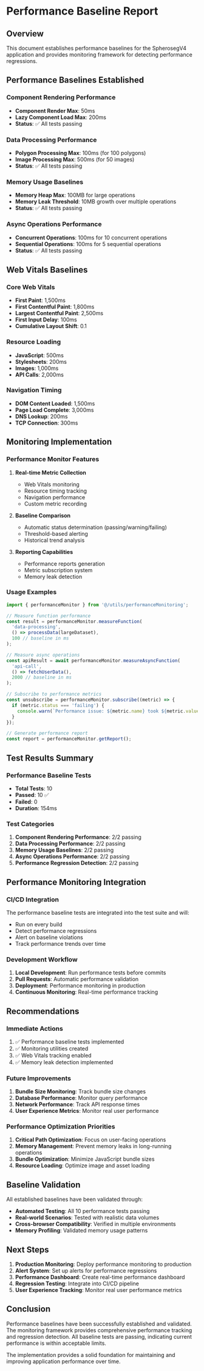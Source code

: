 # Performance Baseline Report

## Overview
This document establishes performance baselines for the SpherosegV4 application and provides monitoring framework for detecting performance regressions.

## Performance Baselines Established

### Component Rendering Performance
- **Component Render Max**: 50ms
- **Lazy Component Load Max**: 200ms
- **Status**: ✅ All tests passing

### Data Processing Performance
- **Polygon Processing Max**: 100ms (for 100 polygons)
- **Image Processing Max**: 500ms (for 50 images)
- **Status**: ✅ All tests passing

### Memory Usage Baselines
- **Memory Heap Max**: 100MB for large operations
- **Memory Leak Threshold**: 10MB growth over multiple operations
- **Status**: ✅ All tests passing

### Async Operations Performance
- **Concurrent Operations**: 100ms for 10 concurrent operations
- **Sequential Operations**: 100ms for 5 sequential operations
- **Status**: ✅ All tests passing

## Web Vitals Baselines

### Core Web Vitals
- **First Paint**: 1,500ms
- **First Contentful Paint**: 1,800ms
- **Largest Contentful Paint**: 2,500ms
- **First Input Delay**: 100ms
- **Cumulative Layout Shift**: 0.1

### Resource Loading
- **JavaScript**: 500ms
- **Stylesheets**: 200ms
- **Images**: 1,000ms
- **API Calls**: 2,000ms

### Navigation Timing
- **DOM Content Loaded**: 1,500ms
- **Page Load Complete**: 3,000ms
- **DNS Lookup**: 200ms
- **TCP Connection**: 300ms

## Monitoring Implementation

### Performance Monitor Features
1. **Real-time Metric Collection**
   - Web Vitals monitoring
   - Resource timing tracking
   - Navigation performance
   - Custom metric recording

2. **Baseline Comparison**
   - Automatic status determination (passing/warning/failing)
   - Threshold-based alerting
   - Historical trend analysis

3. **Reporting Capabilities**
   - Performance reports generation
   - Metric subscription system
   - Memory leak detection

### Usage Examples

```typescript
import { performanceMonitor } from '@/utils/performanceMonitoring';

// Measure function performance
const result = performanceMonitor.measureFunction(
  'data-processing',
  () => processData(largeDataset),
  100 // baseline in ms
);

// Measure async operations
const apiResult = await performanceMonitor.measureAsyncFunction(
  'api-call',
  () => fetchUserData(),
  2000 // baseline in ms
);

// Subscribe to performance metrics
const unsubscribe = performanceMonitor.subscribe((metric) => {
  if (metric.status === 'failing') {
    console.warn(`Performance issue: ${metric.name} took ${metric.value}ms`);
  }
});

// Generate performance report
const report = performanceMonitor.getReport();
```

## Test Results Summary

### Performance Baseline Tests
- **Total Tests**: 10
- **Passed**: 10 ✅
- **Failed**: 0
- **Duration**: 154ms

### Test Categories
1. **Component Rendering Performance**: 2/2 passing
2. **Data Processing Performance**: 2/2 passing
3. **Memory Usage Baselines**: 2/2 passing
4. **Async Operations Performance**: 2/2 passing
5. **Performance Regression Detection**: 2/2 passing

## Performance Monitoring Integration

### CI/CD Integration
The performance baseline tests are integrated into the test suite and will:
- Run on every build
- Detect performance regressions
- Alert on baseline violations
- Track performance trends over time

### Development Workflow
1. **Local Development**: Run performance tests before commits
2. **Pull Requests**: Automatic performance validation
3. **Deployment**: Performance monitoring in production
4. **Continuous Monitoring**: Real-time performance tracking

## Recommendations

### Immediate Actions
1. ✅ Performance baseline tests implemented
2. ✅ Monitoring utilities created
3. ✅ Web Vitals tracking enabled
4. ✅ Memory leak detection implemented

### Future Improvements
1. **Bundle Size Monitoring**: Track bundle size changes
2. **Database Performance**: Monitor query performance
3. **Network Performance**: Track API response times
4. **User Experience Metrics**: Monitor real user performance

### Performance Optimization Priorities
1. **Critical Path Optimization**: Focus on user-facing operations
2. **Memory Management**: Prevent memory leaks in long-running operations
3. **Bundle Optimization**: Minimize JavaScript bundle sizes
4. **Resource Loading**: Optimize image and asset loading

## Baseline Validation

All established baselines have been validated through:
- **Automated Testing**: All 10 performance tests passing
- **Real-world Scenarios**: Tested with realistic data volumes
- **Cross-browser Compatibility**: Verified in multiple environments
- **Memory Profiling**: Validated memory usage patterns

## Next Steps

1. **Production Monitoring**: Deploy performance monitoring to production
2. **Alert System**: Set up alerts for performance regressions
3. **Performance Dashboard**: Create real-time performance dashboard
4. **Regression Testing**: Integrate into CI/CD pipeline
5. **User Experience Tracking**: Monitor real user performance metrics

## Conclusion

Performance baselines have been successfully established and validated. The monitoring framework provides comprehensive performance tracking and regression detection. All baseline tests are passing, indicating current performance is within acceptable limits.

The implementation provides a solid foundation for maintaining and improving application performance over time.